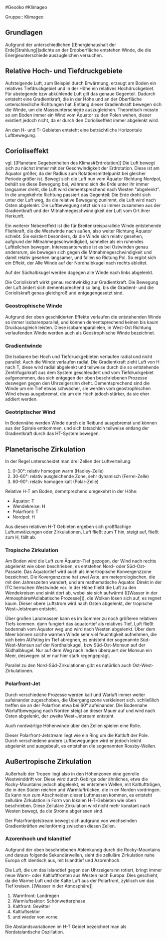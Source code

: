 #Geoöko #Klimageo

Gruppe:: Klimageo

## Grundlagen

Aufgrund der unterschiedlichen [[Energiehaushalt der Erde|Strahlung]]sdichte an der Erdoberfläche entstehen Winde, die die Energieunterschiede auszugleichen versuchen.

## Relative Hoch- und Tiefdruckgebiete

Aufsteigende Luft, zum Beispiel durch Erwärmung, erzeugt am Boden ein relatives Tiefdruckgebiet und in der Höhe ein relatives Hochdruckgebiet. Für abstegende bzw abkühlende Luft gilt das genaue Gegenteil. Dadurch entsteht eine Gradientkraft, die in der Höhe und an der Oberfläche unterschiedliche Richtungen hat. Entlang dieser Gradientkraft bewegen sich die Winde, um die Masseunterschiede auszugleichen. Theoretisch müsste so am Boden immer ein Wind vom Äquator zu den Polen wehen, dieser existiert jedoch nicht, da er durch den Corioliseffekt immer abgelenkt wird.

An den H- und T- Gebieten entsteht eine beträchtliche Horizontale Luftbewegung.

## Corioliseffekt

vgl. [[Planetare Gegebenheiten des Klimas#Erdrotation]]
Die Luft bewegt sich zu nächst immer mit der Geschwindigkeit der Erdrotation. Diese ist am Äquator größer, da der Radius zum Rotationsmittelpunkt bei gleicher Periode größer ist. Bewegt sich die Luft nun vom Äquator Richtung Nordpol, behält sie diese Bewegung bei, während sich die Erde unter ihr immer langsamer dreht, die Luft wird dementsprechend nach Westen "abgelenkt". In die umgekehrte Richtung passiert das Gegenteil: Die Erde dreht sich unter der Luft weg, da die relative Bewegung zunimmt, die Luft wird nach Osten abgelenkt. 
Die Luftbewegung setzt sich so immer zusammen aus der Gradientkraft und der Mitnahmegeschwindigkeit der Luft vom Ort ihrer Herkunft.

Ein weiterer Nebeneffekt ist die für Breitenkreisparallele Winde entstehende Fliehkraft, die die Westwinde nach außen, also weiter Richtung Äquator schiebt. Sie existiert besonders, da die Winde sich relativ gesehen, aufgrund der Mitnahmegeschwindigkeit, schneller als ein ruhendes Luftteilchen bewegen. Interessanterweise ist es bei Ostwinden genau andersrum, sie bewegen sich gegen die Mitnahmegeschwindigkeit und damit relativ gesehen langsamer, und fallen so Rictung Pol. So ergibt sich ein Effekt, der Alle Winde auf der Nordhalbkugel nach rechts ableitet. 

Auf der Südhalbkugel werden dagegen alle Winde nach links abgelenkt.

Die Corioliskraft wirkt genau rechtwinklig zur Gradientkraft. Die Bewegung der Luft ändert sich dementsprechend so lang, bis die Gradient- und die Corioliskraft genau gleichgroß und entgegengesetzt sind.

### Geostrophische Winde

Aufgrund der oben geschilderten Effekte verlaufen die entstehenden Winde so immer isobarenparallel, und können dementsprechend keinen bis kaum Druckausgleich leisten. Diese isobarenparallelen, in West-Ost Richtung verlaufenden Winde werden auch als Geostrophische Winde bezeichnet.

### Gradientwinde

Die Isobaren bei Hoch und Tiefdruckgebieten verlaufen radial und nicht parallel: Auch die Winde verlaufen radial. Die Gradientkraft zieht Luft von H nach T, diese wird radial abgelenkt und teilweise durch die so entstehende Zentrifugalkraft aus dem System geschleudert und vom Tiefdruckgebiet aufgenommen, das sich entgegen der oben beschriebenen Prozesse deswegen gegen den Uhrzeigersinn dreht. Dementsprechend sind die Winde um ein Tief etwas schwächer, sie werden vom geostrophischen Wind etwas ausgebremst, die um ein Hoch jedoch stärker, da sie eher addiert werden.

### Geotriptischer Wind

In Bodennähe werden Winde durch die Reibund ausgebremst und können aus der Spirale entkommen, und sich tatsächlcih teilweise entlang der Gradientkraft durch das HT-System bewegen.

## Planetarische Zirkulation

In der Regel unterscheidet man drei Zellen der Luftverteilung:

1. 0-30°: relativ homogen warm (Hadley-Zelle)
2. 30-60°: relativ ausgleichende Zone, sehr dynamisch (Ferrel-Zelle)
3. 60-90°: relativ homogen kalt (Polar-Zelle)

Relative H-T am Boden, demntprechend umgekehrt in der Höhe:
- Äquator: T
- Wendekreise: H
- Polarfront: T
- Nordpol: H

Aus diesen relativen H-T Gebieten ergeben sich großflächige Luftumwälzungen oder Zirkulationen, Luft fließt zum T hin, steigt auf, fließt zum H, fällt ab.

### Tropische Zirkulation

Am Boden wird die Luft zum Äquator-Tief gezogen, der Wind nach rechts abgelenkt wie oben beschrieben, es entstehen Nord- oder Süd-Ost-Passate. Das Äquatortief wird auch als innertropische Konvergenzzone bezeichnet. Die Kovergenzzone hat zwei Äste, am meteorologischen, die mit den Jahreszeiten wandert, und am mathematische Äquator. Direkt in der ITC herrschen Westwinde vor. In der Höhe fließt die Luft zu den Wendekreisen und sinkt dort ab, wobei sie sich aufwärmt ([[Wasser in der Atmosphäre#Adiabatische Prozesse]]), die Wolken lösen sich auf, es regnet kaum. Dieser obere Luftstrom wird nach Osten abgelenkt, der tropische West-Jetstream entsteht.

Über großen Landmassen kann es im Sommer zu noch größeren relativen Tiefs kommen. dann fungiert das äquatortief als relatives Tief, Luft fließt bodennah vom Äquator weg und wird nach Westen abgelenkt. Über dem Meer können solche warmen Winde sehr viel feuchtigkeit aufnehmen, die sich beim AUfstieg im Tief abregnen, es entsteht der sogenannte Süd-West-Monsun auf der Nordhalbkugel, bzw Süd-Ost-Monsun auf der Südhalbkugel. Nur auf dem Weg nach Indien überquert der Monsun ein Meer, deswegen ist er nur hier stark regengeprägt.

Parallel zu den Nord-Süd-Zirkulationen gibt es natürlich auch Ost-West-Zirkulationen.

### Polarfront-Jet

Durch verschiedene Prozesse werden kalt und Warluft immer weiter aufeinander zugeschoben, die Übergangszone verkleinert sich. schließlich treffen sie an der Polarfron etwa bei 60° aufeinander. Die Bodennahe Warluftbewegung nach Norden steigt an dieser Mauer auf und wird nach Osten abgelenkt, der zweite West-Jetsream entsteht.

Auch nordwärtige Höhenwinde über den Zellen spielen eine Rolle.

Dieser Polarfront-Jetstream liegt wie ein Ring um die Kaltluft der Pole. Durch verschiedene andere Luftbewegungen wird er jedoch leicht abgelenkt und ausgebeult, es entstehen die sogenannten Rossby-Wellen.


## Außertropische Zirkulation

Außerhalb der Tropen liegt also in den Höhenzonen eine genrelle Westwinddrift vor. Diese wird durch Gebirge oder ähnliches, etwa die Rocky-Mountains jedoch abgelenkt, es entstehen Wellen, mit Kaltlufttrögen, die in den Süden reichen und Warmluftrücken, die in en Norden vordringen. Es kann nun zum Abschneiden dieser Luftmassen kommen, es entsteht zelluläre Zirkulation in Form von lokalen H-T-Gebieten wie oben beschrieben. Diese Zelluläre Zirkulation wird nicht mehr konstant nach Westen bewegt, da die Ströme abgerissen sind. 

Der Polarfrontjetstream bewegt sich aufgrund von wechselnden Gradientkräften wellenförmig zwischen diesen Zellen.

### Azorenhoch und Islandtief

Aufgrund der oben beschriebenen Ablenkundg durch die Rocky-Mountains und daraus folgende Sekundärwellen, sieht die zelluläre Zirkulation nahe Europa oft identisch aus, mit Islandtief und Azorenhoch.

Die Luft, die um das Islandtief gegen den Uhrzeigersinn rotiert, bringt immer neue Warm- oder Kaltluftfronten aus Westen nach Europa. Dies geschieht, da die Warme Luft und die Kalte Luft aus der Polarfront, zyklisch um das Tief kreisen. 
[[Wasser in der Atmosphäre]]
1. Warmfront: Landregen
2. Warmluftsektor: Schönwetterphase
3. Kaltfront: Gewitter
4. Kaltluftsektor
5. und wieder von vorne

Die Abstandsvariationen im H-T Gebiet bezeichnet man als Nordatalantische Oszillation.